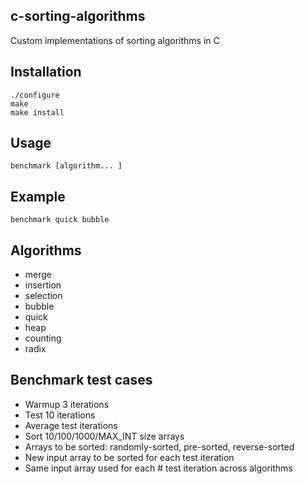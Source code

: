 c-sorting-algorithms
---

Custom implementations of sorting algorithms in C

## Installation
```
./configure
make
make install
```

## Usage
```
benchmark [algorithm... ]
```

## Example
```
benchmark quick bubble
```

## Algorithms
- merge
- insertion
- selection
- bubble
- quick
- heap
- counting
- radix

## Benchmark test cases
- Warmup 3 iterations
- Test 10 iterations
- Average test iterations
- Sort 10/100/1000/MAX_INT size arrays
- Arrays to be sorted: randomly-sorted, pre-sorted, reverse-sorted
- New input array to be sorted for each test iteration
- Same input array used for each # test iteration across algorithms